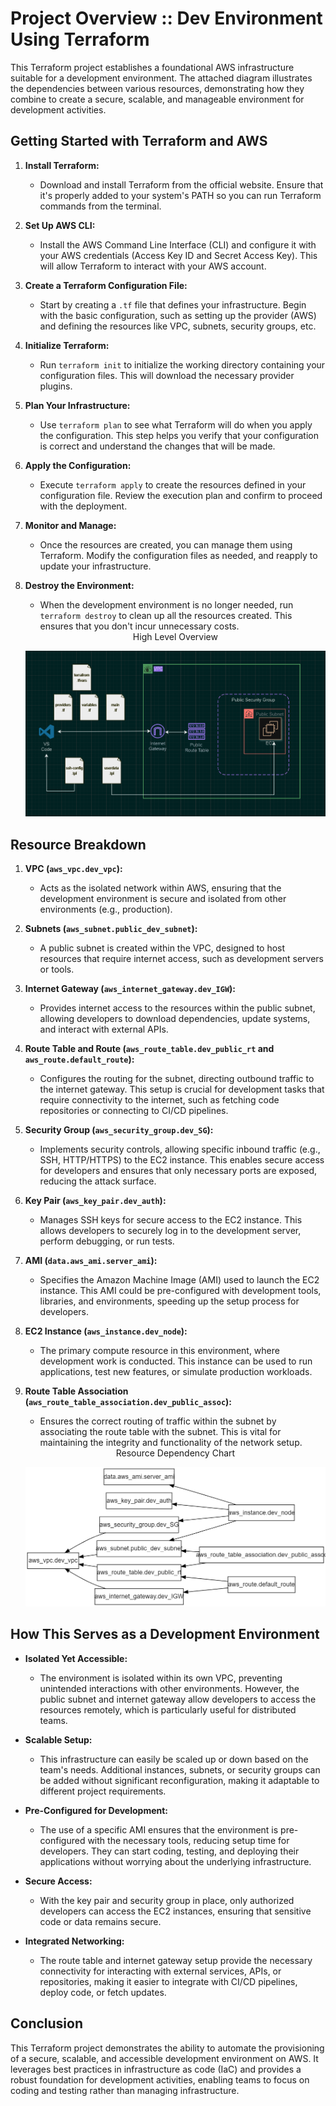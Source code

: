 # Project Overview :: Dev Environment Using Terraform 
This Terraform project establishes a foundational AWS infrastructure suitable for a development environment. The attached diagram illustrates the dependencies between various resources, demonstrating how they combine to create a secure, scalable, and manageable environment for development activities.

## Getting Started with Terraform and AWS

1. **Install Terraform:**
   - Download and install Terraform from the official website. Ensure that it's properly added to your system's PATH so you can run Terraform commands from the terminal.

2. **Set Up AWS CLI:**
   - Install the AWS Command Line Interface (CLI) and configure it with your AWS credentials (Access Key ID and Secret Access Key). This will allow Terraform to interact with your AWS account.

3. **Create a Terraform Configuration File:**
   - Start by creating a `.tf` file that defines your infrastructure. Begin with the basic configuration, such as setting up the provider (AWS) and defining the resources like VPC, subnets, security groups, etc.

4. **Initialize Terraform:**
   - Run `terraform init` to initialize the working directory containing your configuration files. This will download the necessary provider plugins.

5. **Plan Your Infrastructure:**
   - Use `terraform plan` to see what Terraform will do when you apply the configuration. This step helps you verify that your configuration is correct and understand the changes that will be made.

6. **Apply the Configuration:**
   - Execute `terraform apply` to create the resources defined in your configuration file. Review the execution plan and confirm to proceed with the deployment.

7. **Monitor and Manage:**
   - Once the resources are created, you can manage them using Terraform. Modify the configuration files as needed, and reapply to update your infrastructure.

8. **Destroy the Environment:**
   - When the development environment is no longer needed, run `terraform destroy` to clean up all the resources created. This ensures that you don't incur unnecessary costs.

   <center>High Level Overview</center>
   
   ![High Level Overview ](./Images/High-level%20Overview.png)
   

## Resource Breakdown

1. **VPC (`aws_vpc.dev_vpc`):**
   - Acts as the isolated network within AWS, ensuring that the development environment is secure and isolated from other environments (e.g., production).

2. **Subnets (`aws_subnet.public_dev_subnet`):**
   - A public subnet is created within the VPC, designed to host resources that require internet access, such as development servers or tools.

3. **Internet Gateway (`aws_internet_gateway.dev_IGW`):**
   - Provides internet access to the resources within the public subnet, allowing developers to download dependencies, update systems, and interact with external APIs.

4. **Route Table and Route (`aws_route_table.dev_public_rt` and `aws_route.default_route`):**
   - Configures the routing for the subnet, directing outbound traffic to the internet gateway. This setup is crucial for development tasks that require connectivity to the internet, such as fetching code repositories or connecting to CI/CD pipelines.

5. **Security Group (`aws_security_group.dev_SG`):**
   - Implements security controls, allowing specific inbound traffic (e.g., SSH, HTTP/HTTPS) to the EC2 instance. This enables secure access for developers and ensures that only necessary ports are exposed, reducing the attack surface.

6. **Key Pair (`aws_key_pair.dev_auth`):**
   - Manages SSH keys for secure access to the EC2 instance. This allows developers to securely log in to the development server, perform debugging, or run tests.

7. **AMI (`data.aws_ami.server_ami`):**
   - Specifies the Amazon Machine Image (AMI) used to launch the EC2 instance. This AMI could be pre-configured with development tools, libraries, and environments, speeding up the setup process for developers.

8. **EC2 Instance (`aws_instance.dev_node`):**
   - The primary compute resource in this environment, where development work is conducted. This instance can be used to run applications, test new features, or simulate production workloads.

9. **Route Table Association (`aws_route_table_association.dev_public_assoc`):**
   - Ensures the correct routing of traffic within the subnet by associating the route table with the subnet. This is vital for maintaining the integrity and functionality of the network setup.

   <center>Resource Dependency Chart</center>

   ![Resource Dependency Chart](./Images/resource_dependency.png)

## How This Serves as a Development Environment

- **Isolated Yet Accessible:**
  - The environment is isolated within its own VPC, preventing unintended interactions with other environments. However, the public subnet and internet gateway allow developers to access the resources remotely, which is particularly useful for distributed teams.

- **Scalable Setup:**
  - This infrastructure can easily be scaled up or down based on the team's needs. Additional instances, subnets, or security groups can be added without significant reconfiguration, making it adaptable to different project requirements.

- **Pre-Configured for Development:**
  - The use of a specific AMI ensures that the environment is pre-configured with the necessary tools, reducing setup time for developers. They can start coding, testing, and deploying their applications without worrying about the underlying infrastructure.

- **Secure Access:**
  - With the key pair and security group in place, only authorized developers can access the EC2 instances, ensuring that sensitive code or data remains secure.

- **Integrated Networking:**
  - The route table and internet gateway setup provide the necessary connectivity for interacting with external services, APIs, or repositories, making it easier to integrate with CI/CD pipelines, deploy code, or fetch updates.


## Conclusion
This Terraform project demonstrates the ability to automate the provisioning of a secure, scalable, and accessible development environment on AWS. It leverages best practices in infrastructure as code (IaC) and provides a robust foundation for development activities, enabling teams to focus on coding and testing rather than managing infrastructure.
